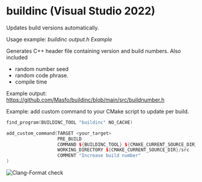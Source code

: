 # buildinc (Visual Studio 2022)
Updates build versions automatically. 


Usage example: *buildinc output.h Example*

Generates C++ header file containing version and build numbers. Also included
  - random number seed
  - random code phrase.
  - compile time

Example output: https://github.com/Masfo/buildinc/blob/main/src/buildnumber.h


Example: add custom command to your CMake script to update per build.
```cpp
find_program(BUILDINC_TOOL "buildinc" NO_CACHE)

add_custom_command(TARGET <your_target>
                   PRE_BUILD
                   COMMAND ${BUILDINC_TOOL} ${CMAKE_CURRENT_SOURCE_DIR}/src/buildnumber.h BuildInc -q 
                   WORKING_DIRECTORY ${CMAKE_CURRENT_SOURCE_DIR}/src
                   COMMENT "Increase build number"
)
```
![Clang-Format check](https://github.com/Masfo/buildinc/actions/workflows/clang-format-check.yml/badge.svg)
